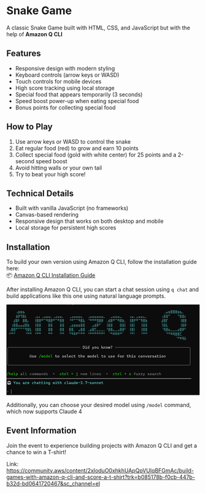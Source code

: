 # Snake Game
A classic Snake Game built with HTML, CSS, and JavaScript but with the help of **Amazon Q CLI**

## Features

- Responsive design with modern styling
- Keyboard controls (arrow keys or WASD)
- Touch controls for mobile devices
- High score tracking using local storage
- Special food that appears temporarily (3 seconds)
- Speed boost power-up when eating special food
- Bonus points for collecting special food

## How to Play

1. Use arrow keys or WASD to control the snake
2. Eat regular food (red) to grow and earn 10 points
3. Collect special food (gold with white center) for 25 points and a 2-second speed boost
4. Avoid hitting walls or your own tail
5. Try to beat your high score!

## Technical Details

- Built with vanilla JavaScript (no frameworks)
- Canvas-based rendering
- Responsive design that works on both desktop and mobile
- Local storage for persistent high scores


## Installation

To build your own version using Amazon Q CLI, follow the installation guide here:  
📦 [Amazon Q CLI Installation Guide](https://docs.aws.amazon.com/amazonq/latest/qdeveloper-ug/command-line-installing.html)

After installing Amazon Q CLI, you can start a chat session using `q chat` and build applications like this one using natural language prompts.

![Amazon Q CLI](./amazonq.png)

Additionally, you can choose your desired model using `/model` command, which now supports Claude 4

## Event Information
Join the event to experience building projects with Amazon Q CLI and get a chance to win a T-shirt!

Link: https://community.aws/content/2xIoduO0xhkhUApQpVUIqBFGmAc/build-games-with-amazon-q-cli-and-score-a-t-shirt?trk=b085178b-f0cb-447b-b32d-bd0641720467&sc_channel=el
